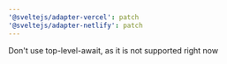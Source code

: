 ```yaml
---
'@sveltejs/adapter-vercel': patch
'@sveltejs/adapter-netlify': patch
---
```


Don't use top-level-await, as it is not supported right now
